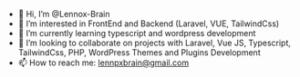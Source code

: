 - 👋 Hi, I’m @Lennox-Brain
- 👀 I’m interested in FrontEnd and Backend (Laravel, VUE, TailwindCss)
- 🌱 I’m currently learning typescript and wordpress development
- 💞️ I’m looking to collaborate on projects with Laravel, Vue JS, Typescript, TailwindCss, PHP, WordPress Themes and Plugins Development
- 📫 How to reach me: lennpxbrain@gmail.com

<!---
Lennox-Brain/Lennox-Brain is a ✨ special ✨ repository because its `README.md` (this file) appears on your GitHub profile.
You can click the Preview link to take a look at your changes.
--->
